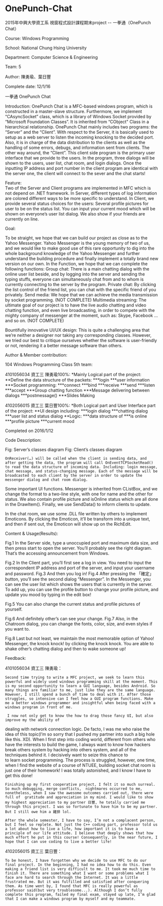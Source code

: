 # OnePunch-Chat

2015年中興大學資工系 視窗程式設計課程期末project -- 一拳通（OnePunch Chat）

Course: Windows Programming

School: National Chung Hsing University

Department: Computer Science & Engineering

Team: 5

Author: 陳勇瑜、葉日豐

Complete date: 12/1/16


一拳通 OnePunch Chat

Introduction:
	OnePunch Chat is a MFC-based windows program, which is constructed in a master-slave structure. Furthermore, we implement “CAsyncSocket” class, which is a library of Windows Socket provided by “Microsoft Foundation Classes”. It is inherited from “CObject" Class in a hierarchical relationship.
	OnePunch Chat mainly includes two programs: the “Server” and the “Client”. With respect to the Server, it is basically used to setup as a web server to listen the incoming knocking to the decided port. Also, it is in charge of the data distribution to the clients as well as the handling of some errors, debugs, and information sent from clients. 
	The other way around, the “Client”. This client side program is the primary user interface that we provide to the users. In the program, three dialogs will be shown to the users, user list, chat room, and login dialogs. Once the inputting IP address and port number in the client program are identical with the server one, the client will connect to the sever and the chat starts!

Feature:	
Two of the Server and Client programs are implemented in MFC which is not depend on .NET framework.
In Server, different types of log information are colored different ways to be more specific to understand.
In Client, we provide several status choices for the users:
Several profile pictures for user to be on the status list.
You can input your current mood which will be shown on everyone’s user list dialog.
We also show if your friends are currently on line.

Goal:


To be straight, we hope that we can build our project as close as to the Yahoo Messenger. Yahoo Messenger is the young memory of two of us, and we would like to make good use of this rare opportunity to dig into the whole background knowledge of the Yahoo Messenger and further understand the building procedure and finally implement a totally brand new version on our own. 
In the Function, we hope that we can complete the following functions:
Group chat: 
There is a main chatting dialog with the online user list beside, and by logging into the server 		and sending the typing stuffs, everyone can simultaneously chat from and to whom is currently connecting to the server by the program.
Private chat:
By clicking the list control of the friend list, you can chat with the specific friend of you privately. 
Send media:
We hope that we can achieve the media transmission by socket programming. (NOT COMPLETE)
Multimedia streaming:
The ultimate goal of our project is to have the live audio chatting and video chatting function, and even live broadcasting, in order to compete with the mighty company of messenger at the moment, such as: Skype, Facebook … and so on. (NOT COMPLETE)

Bountifully innovative UI/UX design:
This is quite a challenging area that we’re neither a designer nor taking any corresponding classes. However, we tried our best to critique ourselves whether the software is user-friendly or not, rendering it a better message software than others.

Author & Member contribution:

104 Windows Programming Class 5th team:
 
4101056034 資工三 陳勇瑜100%:
*Mainly Logical part of the project:
**Define the data structure of the packets:
***login
***user information
***Socket programming:
***connect
***bind
***receive
***send
***listen
***accept
***Group chatting function
***Message delivering between dialogs
***postmessage()
***Slides Making

4102056015 資工三 葉日豐100%:
*Both Logical part and User Interface part of the project:
**UI design including:
***login dialog
***chatting dialog
***user list and status dialog
**Logic:
***data structure of 
***is online
***profile picture
***current mood

Completed on 2016/1/12

Code Description:






Fig: Server’s classes diagram					Fig: Client’s classes diagram

	OnReceiver(…) will be called when the client is sending data, and after getting the data, the program will call OnEventTCPSocketRead() to read the data structure of incoming data. Including: login message, chat message, and status-changing message. Each of the message will be broadcasted to each client by the server in order to update the messenger dialog and chat room dialog.
	


Some important UI functions.
Messenger is inherited from CListBox, and we change the format to a two-line style, with one for name and the other for status. We also contain profile picture and isOnline status which are all done in the DrawItem(). Finally, we use SendData() to inform clients to update.

In the chat room, we use some .DLL file written by others to implement Emoticons. By clicking the Emoticon, it’ll be transform into a unique text, and then if sent out, the Emoticon will show up on the RichEdit.


Content & Usage(Results):


Fig.1 In the Server side, type a unoccupied port and maximum data size, and then press start to open the server.
You’ll probably see the right diagram. That’s the accessing announcement from Windows.


Fig.2 In the Client part, you’ll first see a log in view. You need to input the correspondent IP address and port of the server, and input your username and password.
Fig.3 And then you log in!
Fig.4 After pressing the 「確定」button, you’ll see the second dialog “Messenger”. In the Messenger, you can see the user list which shows the users that is currently in the server. To add up, you can use the profile button to change your profile picture, and update you mood by typing in the edit box!

Fig.5 You can also change the current status and profile pictures of yourself.




Fig.6 And definitely other’s can see your change.
Fig.7 Also, in the Chatroom dialog, you can change the fonts, color, size, and even styles if you want to.

Fig.8 Last but not least, we maintain the most memorable option of  Yahoo! Messenger, the knock knock! by clicking the knock knock. You are able to shake other’s chatting dialog and then to wake someone up!


Feedback:


4101056034 資工三 陳勇瑜：

	Second time trying to write a MFC project, we seek to learn this powerful and widely used windows programming skill at the moment. This is my second opportunity to learn a GUI language, besides Android. So many things are familiar to me, just like they are the same language. However, I still spend a bunch of time to deal with it. After those struggles, so intensive can I feel how a GUI program functions. Make me a better windows programmer and insightful when being faced with a windows program in front of me.

	 I now not only get to know the how to drag those fancy UI, but also improve my the ability of 
dealing with network connection logic. De facto, I was me who raise the idea of this topic(I’m so sorry that I pushed my partner into such a big hole like this. XD). When I first step into coding world, different from others who have the interests to build the game, I always want to know how hackers break others system by hacking into others system, and all of the techniques behind it. I decisively want to seize this chance to  
to learn socket programming. The process is struggled, however, one time, when I find the website of a course of NTUEE, building socket chat room is just one of their homework! I was totally astonished, and I know I have to get this done!

	Finishing up my first cooperative project, I felt it so much surreal. So much debugging, merge conflicts,  nightmares occurred to me,  nonetheless, when I saw the awesome outcomes carried out, there were full of  gratitude and appreciation in my mind. I would like to show my highest appreciation to my partner 日豐, he totally carried me through this project. I was so fortunate to have him to be my partner. But I still owe him a 雞排 lol.

	After the whole semester, I have to say, I’m not a complacent person, but I feel so replete. Not just the C++ coding part, professor told us a lot about how to live a life, how important it is to have a principle of our life attitude. I believe that deeply shows that how much effort he put in this course! Consequently, in the near future, I hope that I can use coding to live a better life!
 	
	

4102056015 資工三 葉日豐：

	To be honest, I have forgotten why we decide to use MFC to do our final project. In the beginning, I had no idea how to do this. Even making a friend list is very difficult to me. It took me much time to finish it. There are something what I want or some problems what I face are hard to search through the Internet. It was a little frustrated me. But it was fulfilled and satisfied after conquering them. As time went by, I found that MFC is really powerful as professor said(but very troublesome...). Although I don’t fully complete this program, failed my final exam, stayed up late, I’m glad that I can make a windows program by myself and my teammate.

